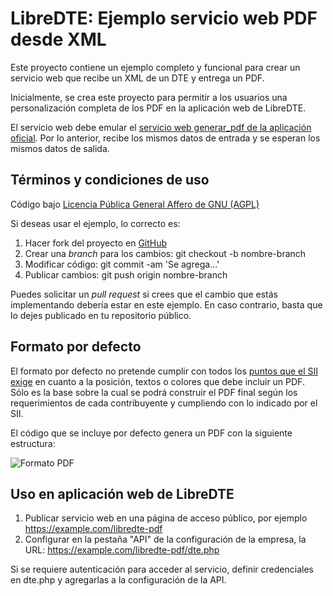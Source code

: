 LibreDTE: Ejemplo servicio web PDF desde XML
============================================

Este proyecto contiene un ejemplo completo y funcional para crear un servicio
web que recibe un XML de un DTE y entrega un PDF.

Inicialmente, se crea este proyecto para permitir a los usuarios una
personalización completa de los PDF en la aplicación web de LibreDTE.

El servicio web debe emular el [servicio web generar\_pdf de la aplicación oficial](https://doc.libredte.cl/api/#!/Documentos/post_utilidades_documentos_generar_pdf).
Por lo anterior, recibe los mismos datos de entrada y se esperan los mismos datos de salida.

Términos y condiciones de uso
-----------------------------

Código bajo [Licencia Pública General Affero de GNU (AGPL)](https://raw.githubusercontent.com/LibreDTE/libredte-pdf/master/COPYING)

Si deseas usar el ejemplo, lo correcto es:

1. Hacer fork del proyecto en [GitHub](https://github.com/LibreDTE/libredte-pdf)
2. Crear una *branch* para los cambios: git checkout -b nombre-branch
3. Modificar código: git commit -am 'Se agrega...'
4. Publicar cambios: git push origin nombre-branch

Puedes solicitar un *pull request* si crees que el cambio que estás
implementando debería estar en este ejemplo. En caso contrario, basta que lo
dejes publicado en tu repositorio público.

Formato por defecto
-------------------

El formato por defecto no pretende cumplir con todos los
[puntos que el SII exige](https://archivos.libredte.cl/sii/documentacion/manual_muestras_impresas.pdf)
en cuanto a la posición, textos o colores que debe incluir un PDF. Sólo es la
base sobre la cual se podrá construir el PDF final según los requerimientos de
cada contribuyente y cumpliendo con lo indicado por el SII.

El código que se incluye por defecto genera un PDF con la siguiente estructura:

![Formato PDF](https://raw.githubusercontent.com/LibreDTE/libredte-pdf/master/img/ejemplo.png)

Uso en aplicación web de LibreDTE
---------------------------------

1. Publicar servicio web en una página de acceso público, por ejemplo https://example.com/libredte-pdf
2. Configurar en la pestaña "API" de la configuración de la empresa, la URL: https://example.com/libredte-pdf/dte.php

Si se requiere autenticación para acceder al servicio, definir credenciales en
dte.php y agregarlas a la configuración de la API.
